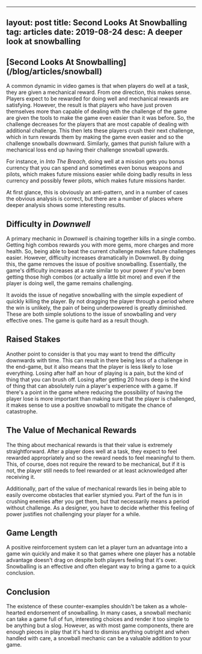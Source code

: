 
---
layout: post
title: Second Looks At Snowballing
tag: articles
date: 2019-08-24
desc: A deeper look at snowballing
---
<h2>[Second Looks At Snowballing](/blog/articles/snowball)</h2>

A common dynamic in video games is that when players do well at a task, they are given a mechanical reward. From one direction, this makes sense. Players expect to be rewarded for doing well and mechanical rewards are satisfying. However, the result is that players who have just proven themselves more than capable of dealing with the challenge of the game are given the tools to make the game even easier than it was before. So, the challenge decreases for the players that are most capable of dealing with additional challenge. This then lets these players crush their next challenge, which in turn rewards them by making the game even easier and so the challenge snowballs downward. Similarly, games that punish failure with a mechanical loss end up having their challenge snowball upwards.


For instance, in *Into The Breach*, doing well at a mission gets you bonus currency that you can spend and sometimes even bonus weapons and pilots, which makes future missions easier while doing badly results in less currency and possibly fewer pilots, which makes future missions harder.


At first glance, this is obviously an anti-pattern, and in a number of cases the obvious analysis is correct, but there are a number of places where deeper analysis shows some interesting results.

## Difficulty in *Downwell*

A primary mechanic in *Downwell* is chaining together kills in a single combo. Getting high combos rewards you with more gems, more charges and more health. So, being able to beat the current challenge makes future challenges easier. However, difficulty increases dramatically in Downwell. By doing this, the game removes the issue of positive snowballing. Essentially, the game's difficulty increases at a rate similar to your power if you've been getting those high combos (or actually a little bit more) and even if the player is doing well, the game remains challenging.


It avoids the issue of negative snowballing with the simple expedient of quickly killing the player. By not dragging the player through a period where the win is unlikely, the pain of being underpowered is greatly diminished. These are both simple solutions to the issue of snowballing and very effective ones. The game is quite hard as a result though.

## Raised Stakes

Another point to consider is that you may want to trend the difficulty downwards with time. This can result in there being less of a challenge in the end-game, but it also means that the player is less likely to lose everything. Losing after half an hour of playing is a pain, but the kind of thing that you can brush off. Losing after getting 20 hours deep is the kind of thing that can absolutely ruin a player's experience with a game. If there's a point in the game where reducing the possibility of having the player lose is more important than making sure that the player is challenged, it makes sense to use a positive snowball to mitigate the chance of catastrophe.

## The Value of Mechanical Rewards

The thing about mechanical rewards is that their value is extremely straightforward. After a player does well at a task, they expect to feel rewarded appropriately and so the reward needs to feel meaningful to them. This, of course, does not require the reward to be mechanical, but if it is not, the player still needs to feel rewarded or at least acknowledged after receiving it.


Additionally, part of the value of mechanical rewards lies in being able to easily overcome obstacles that earlier stymied you. Part of the fun is in crushing enemies after you get them, but that necessarily means a period without challenge. As a designer, you have to decide whether this feeling of power justifies not challenging your player for a while.

## Game Length

A positive reinforcement system can let a player turn an advantage into a game win quickly and make it so that games where one player has a notable advantage doesn't drag on despite both players feeling that it's over. Snowballing is an effective and often elegant way to bring a game to a quick conclusion.

## Conclusion

The existence of these counter-examples shouldn't be taken as a whole-hearted endorsement of snowballing. In many cases, a snowball mechanic can take a game full of fun, interesting choices and render it too simple to be anything but a slog. However, as with most game components, there are enough pieces in play that it's hard to dismiss anything outright and when handled with care, a snowball mechanic can be a valuable addition to your game.

